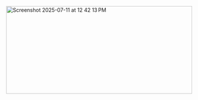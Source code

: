 <img width="503" height="237" alt="Screenshot 2025-07-11 at 12 42 13 PM" src="https://github.com/user-attachments/assets/abb6fe0d-41c8-4d61-b7c2-2ce2e879fe8a" />

